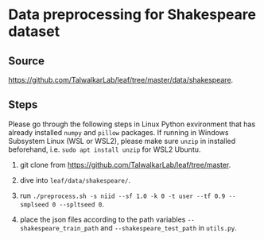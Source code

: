 # Data preprocessing for Shakespeare dataset

## Source
https://github.com/TalwalkarLab/leaf/tree/master/data/shakespeare.

## Steps

Please go through the following steps in Linux Python exvironment that has already installed `numpy` and `pillow` packages. If running in Windows Subsystem Linux (WSL or WSL2), please make sure `unzip` in installed beforehand, i.e. `sudo apt install unzip` for WSL2 Ubuntu.

1. git clone from https://github.com/TalwalkarLab/leaf/tree/master.

2. dive into `leaf/data/shakespeare/`.

3. run `./preprocess.sh -s niid --sf 1.0 -k 0 -t user --tf 0.9 --smplseed 0 --spltseed 0`.

4. place the json files according to the path variables `--shakespeare_train_path` and `--shakespeare_test_path` in `utils.py`.
